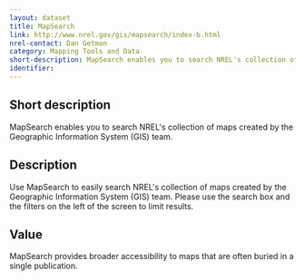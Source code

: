 ```yaml
---
layout: dataset
title: MapSearch 
link: http://www.nrel.gov/gis/mapsearch/index-b.html
nrel-contact: Dan Getman
category: Mapping Tools and Data
short-description: MapSearch enables you to search NREL's collection of maps created by the Geographic Information System (GIS) team. 
identifier: 
---
```


## Short description

MapSearch enables you to search NREL's collection of maps created by the Geographic Information System (GIS) team. 

## Description

Use MapSearch to easily search NREL's collection of
maps created by the Geographic Information System
(GIS) team. Please use the search box and the filters
on the left of the screen to limit results.

## Value

MapSearch provides broader accessibility to maps that
are often buried in a single publication. 
